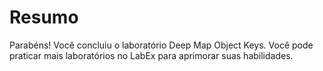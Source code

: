 # Resumo

Parabéns! Você concluiu o laboratório Deep Map Object Keys. Você pode praticar mais laboratórios no LabEx para aprimorar suas habilidades.
